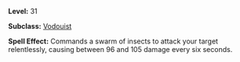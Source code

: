 <!-- TITLE: Spell: Drones Of Doom -->

**Level:** 31

**Subclass:** [Vodouist](vodouist)

**Spell Effect:**  Commands a swarm of insects to attack your target relentlessly, causing between 96 and 105 damage every six seconds.